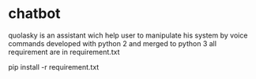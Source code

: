 # chatbot
quolasky is an assistant wich help user to manipulate his system by voice commands
developed with python 2 and merged to python 3
all requirement are in requirement.txt

pip install -r requirement.txt
